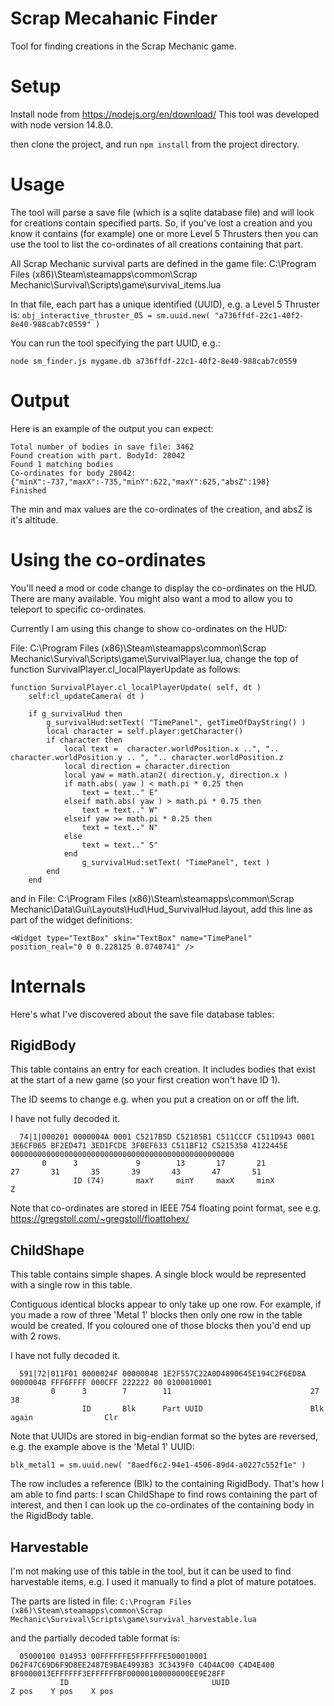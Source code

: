 # Scrap Mecahanic Finder
Tool for finding creations in the Scrap Mechanic game.

# Setup

Install node from https://nodejs.org/en/download/
This tool was developed with node version 14.8.0.

then clone the project, and run `npm install` from the project directory.

# Usage

The tool will parse a save file (which is a sqlite database file) and will look for creations contain specified parts.
So, if you've lost a creation and you know it contains (for example) one or more Level 5 Thrusters then you can use the tool to list the co-ordinates of all creations containing that part.

All Scrap Mechanic survival parts are defined in the game file:
C:\\Program Files (x86)\\Steam\\steamapps\\common\\Scrap Mechanic\\Survival\\Scripts\\game\\survival_items.lua

In that file, each part has a unique identified (UUID), e.g. a Level 5 Thruster is:
`obj_interactive_thruster_05 = sm.uuid.new( "a736ffdf-22c1-40f2-8e40-988cab7c0559" )`

You can run the tool specifying the part UUID, e.g.:

`node sm_finder.js mygame.db a736ffdf-22c1-40f2-8e40-988cab7c0559`

# Output

Here is an example of the output you can expect:

    Total number of bodies in save file: 3462
    Found creation with part. BodyId: 28042
    Found 1 matching bodies
    Co-ordinates for body 28042:
    {"minX":-737,"maxX":-735,"minY":622,"maxY":625,"absZ":198}
    Finished

The min and max values are the co-ordinates of the creation, and absZ is it's altitude.

# Using the co-ordinates

You'll need a mod or code change to display the co-ordinates on the HUD. There are many available. You might also want a mod to allow you to teleport to specific co-ordinates.

Currently I am using this change to show co-ordinates on the HUD:

File: C:\Program Files (x86)\Steam\steamapps\common\Scrap Mechanic\Survival\Scripts\game\SurvivalPlayer.lua, change the top of function SurvivalPlayer.cl_localPlayerUpdate as follows:

    function SurvivalPlayer.cl_localPlayerUpdate( self, dt )
    	self:cl_updateCamera( dt )

    	if g_survivalHud then
            g_survivalHud:setText( "TimePanel", getTimeOfDayString() )
            local character = self.player:getCharacter()
            if character then
                local text =  character.worldPosition.x ..", ".. character.worldPosition.y .. ", ".. character.worldPosition.z
                local direction = character.direction
                local yaw = math.atan2( direction.y, direction.x )
                if math.abs( yaw ) < math.pi * 0.25 then
                    text = text.." E"
                elseif math.abs( yaw ) > math.pi * 0.75 then
                    text = text.." W"
                elseif yaw >= math.pi * 0.25 then
                    text = text.." N"
                else
                    text = text.." S"
                end
                    g_survivalHud:setText( "TimePanel", text )
            end
    	end

and in File: C:\Program Files (x86)\Steam\steamapps\common\Scrap Mechanic\Data\Gui\Layouts\Hud\Hud_SurvivalHud.layout, add this line as part of the widget definitions:

    <Widget type="TextBox" skin="TextBox" name="TimePanel" position_real="0 0 0.228125 0.0740741" />

# Internals

Here's what I've discovered about the save file database tables:

## RigidBody

This table contains an entry for each creation. It includes bodies that exist at the start of a new game (so your first creation won't have ID 1).

The ID seems to change e.g. when you put a creation on or off the lift.

I have not fully decoded it.

      74|1|000201 0000004A 0001 C5217B5D C52185B1 C511CCCF C511D943 0001 3E6CF065 BF2ED471 3ED1FCDE 3F0EF633 C511BF12 C5215350 4122445E 00000000000000000000000000000000000000000000000000
           0      3             9        13       17       21            27       31       35       39       43       47       51
                  ID (74)       maxY     minY     maxX     minX                                                                Z

Note that co-ordinates are stored in IEEE 754 floating point format, see e.g. https://gregstoll.com/~gregstoll/floattohex/

## ChildShape

This table contains simple shapes. A single block would be represented with a single row in this table.

Contiguous identical blocks appear to only take up one row. For example, if you made a row of three 'Metal 1' blocks then only one row in the table would be created. If you coloured one of those blocks then you'd end up with 2 rows.

I have not fully decoded it.

      591|72|011F01 0000024F 00000048 1E2F557C22A0D4890645E194C2F6ED8A 00000048 FFF6FFFF 000CFF 222222 00 0100010001
             0      3        7        11                               27                       38
                    ID       Blk      Part UUID                        Blk again                Clr

Note that UUIDs are stored in big-endian format so the bytes are reversed,  e.g. the example above is the 'Metal 1' UUID:

`blk_metal1 = sm.uuid.new( "8aedf6c2-94e1-4506-89d4-a0227c552f1e" )`

The row includes a reference (Blk) to the containing RigidBody. That's how I am able to find parts: I scan ChildShape to find rows containing the part of interest, and then I can look up the co-ordinates of the containing body in the RigidBody table.

## Harvestable

I'm not making use of this table in the tool, but it can be used to find harvestable items, e.g. I used it manually to find a plot of mature potatoes.

The parts are listed in file:
`C:\Program Files (x86)\Steam\steamapps\common\Scrap Mechanic\Survival\Scripts\game\survival_harvestable.lua`

and the partially decoded table format is:

      05000100 014953 00FFFFFFE5FFFFFFE500010001 D62F47C69D6F9D8EE2487E9BAE4993B3 3C3439F0 C4D4AC00 C4D4E400 BF0000013EFFFFFF3EFFFFFFBF00000100000000EE9E28FF
               ID                                UUID                             Z pos    Y pos    X pos
